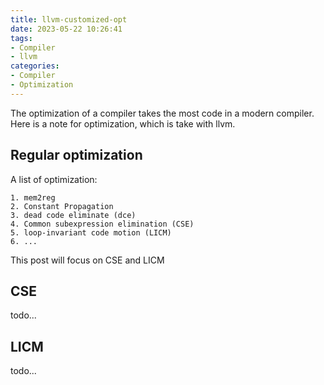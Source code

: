 ```yaml
---
title: llvm-customized-opt
date: 2023-05-22 10:26:41
tags:
- Compiler
- llvm
categories:
- Compiler
- Optimization
---
```

The optimization of a compiler takes the most code in a modern compiler. Here is a note for optimization, which is take with llvm.

## Regular optimization
A list of optimization:  
```
1. mem2reg  
2. Constant Propagation  
3. dead code eliminate (dce)  
4. Common subexpression elimination (CSE)  
5. loop-invariant code motion (LICM)  
6. ...  
```

This post will focus on CSE and LICM

## CSE
todo...

## LICM
todo...
